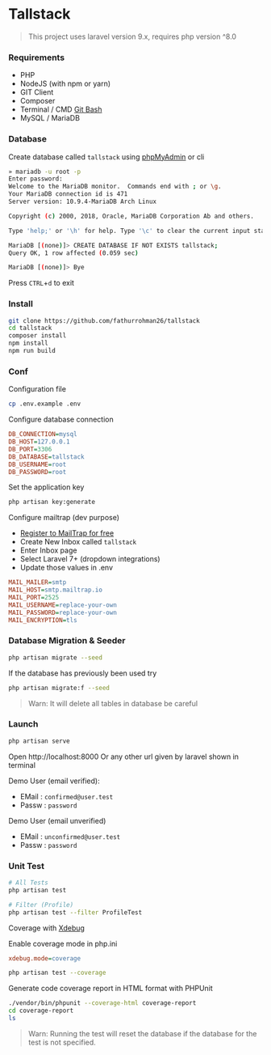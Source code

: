 # Tallstack

> This project uses laravel version 9.x, requires php version ^8.0

### Requirements

-   PHP
-   NodeJS (with npm or yarn)
-   GIT Client
-   Composer
-   Terminal / CMD [Git Bash](https://git-scm.com/downloads)
-   MySQL / MariaDB

### Database

Create database called `tallstack` using [phpMyAdmin](https://www.phpmyadmin.net/) or cli

```bash
» mariadb -u root -p
Enter password:
Welcome to the MariaDB monitor.  Commands end with ; or \g.
Your MariaDB connection id is 471
Server version: 10.9.4-MariaDB Arch Linux

Copyright (c) 2000, 2018, Oracle, MariaDB Corporation Ab and others.

Type 'help;' or '\h' for help. Type '\c' to clear the current input statement.

MariaDB [(none)]> CREATE DATABASE IF NOT EXISTS tallstack;
Query OK, 1 row affected (0.059 sec)

MariaDB [(none)]> Bye
```

Press `CTRL`+`d` to exit

### Install

```bash
git clone https://github.com/fathurrohman26/tallstack
cd tallstack
composer install
npm install
npm run build
```

### Conf

Configuration file

```bash
cp .env.example .env
```

Configure database connection

```ini
DB_CONNECTION=mysql
DB_HOST=127.0.0.1
DB_PORT=3306
DB_DATABASE=tallstack
DB_USERNAME=root
DB_PASSWORD=root
```

Set the application key

```bash
php artisan key:generate
```

Configure mailtrap (dev purpose)

-   [Register to MailTrap for free](https://mailtrap.io/register/signup?ref=pricing_table_summary)
-   Create New Inbox called `tallstack`
-   Enter Inbox page
-   Select Laravel 7+ (dropdown integrations)
-   Update those values in .env

```ini
MAIL_MAILER=smtp
MAIL_HOST=smtp.mailtrap.io
MAIL_PORT=2525
MAIL_USERNAME=replace-your-own
MAIL_PASSWORD=replace-your-own
MAIL_ENCRYPTION=tls
```

### Database Migration & Seeder

```bash
php artisan migrate --seed
```

If the database has previously been used try

```bash
php artisan migrate:f --seed
```

> Warn: It will delete all tables in database be careful

### Launch

```bash
php artisan serve
```

Open http://localhost:8000 Or any other url given by laravel shown in terminal

Demo User (email verified):

-   EMail : `confirmed@user.test`
-   Passw : `password`

Demo User (email unverified)

-   EMail : `unconfirmed@user.test`
-   Passw : `password`

### Unit Test

```bash
# All Tests
php artisan test

# Filter (Profile)
php artisan test --filter ProfileTest
```

Coverage with [Xdebug](https://xdebug.org/)

Enable coverage mode in php.ini

```ini
xdebug.mode=coverage
```

```bash
php artisan test --coverage
```

Generate code coverage report in HTML format with PHPUnit
```bash
./vendor/bin/phpunit --coverage-html coverage-report
cd coverage-report
ls
```


> Warn: Running the test will reset the database if the database for the test is not specified.
